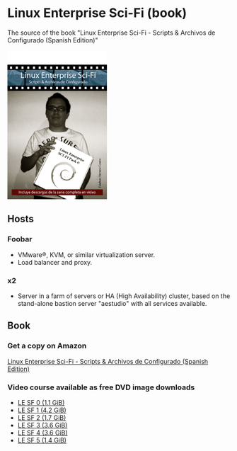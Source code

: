# Linux Enterprise Sci-Fi (book)

The source of the book "Linux Enterprise Sci-Fi - Scripts &amp; Archivos de Configurado (Spanish Edition)"

<img alt="Cover" src="cover.jpg?raw=true" width="225" height="337" />

## Hosts

### Foobar

- VMware®, KVM, or similar virtualization server.
- Load balancer and proxy.

### x2

- Server in a farm of servers or HA (High Availability) cluster, based on the stand-alone bastion server "aestudio" with all services
available.

## Book

### Get a copy on Amazon
[Linux Enterprise Sci-Fi - Scripts & Archivos de Configurado (Spanish Edition)](https://www.amazon.com/Linux-Enterprise-Sci-Fi-Archivos-Configurado/dp/1507869746)

### Video course available as free DVD image downloads

* [LE SF 0 (1.1 GiB)](https://drive.google.com/drive/folders/1w-lkkZnIJOM7QmI0daPTpS36QQE_MELE?usp=sharing)
* [LE SF 1 (4.2 GiB)](https://drive.google.com/drive/folders/1pFdzAPaIyrdpzgKj0gprgvyPVIUgjuv_?usp=drive_link)
* [LE SF 2 (1.7 GiB)](https://drive.google.com/drive/folders/1HLxkC0Zq63ywPtzRo1OD14LDI4xfu_k4?usp=sharing)
* [LE SF 3 (3.6 GiB)](https://drive.google.com/drive/folders/1L_nDHakgL32KUMCfRqeINN6kdMB3GRO-?usp=sharing)
* [LE SF 4 (3.6 GiB)](https://drive.google.com/drive/folders/1zYrg196FURZ8nH4iGap108Qn7DDUUR20?usp=sharing)
* [LE SF 5 (1.4 GiB)](https://drive.google.com/drive/folders/1-UJTBUNR6RSD3srR6aEJP2puartU_M5m?usp=sharing)
